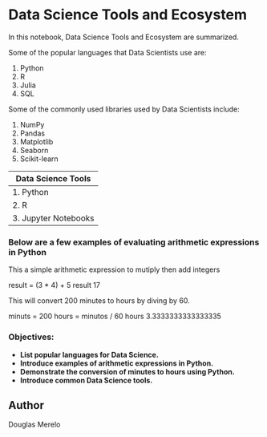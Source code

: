 # Data Science Tools and Ecosystem

In this notebook, Data Science Tools and Ecosystem are summarized.

Some of the popular languages that Data Scientists use are:

1. Python
2. R
3. Julia
4. SQL

Some of the commonly used libraries used by Data Scientists include:
1. NumPy
2. Pandas
3. Matplotlib
4. Seaborn
5. Scikit-learn

| Data Science Tools     |
|------------------------|
|1. Python               |
|2. R                    |
|3. Jupyter Notebooks    |


### Below are a few examples of evaluating arithmetic expressions in Python

This a simple arithmetic expression to mutiply then add integers

result = (3 * 4) + 5
result
17

This will convert 200 minutes to hours by diving by 60.

minuts = 200
hours = minutos / 60
hours 3.3333333333333335

### Objectives:

- **List popular languages for Data Science.**
- **Introduce examples of arithmetic expressions in Python.**
- **Demonstrate the conversion of minutes to hours using Python.**
- **Introduce common Data Science tools.**

## Author
Douglas Merelo